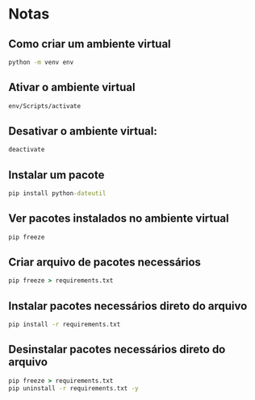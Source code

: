 # Notas

## Como criar um ambiente virtual

~~~cmd
python -m venv env
~~~

## Ativar o ambiente virtual

~~~cmd
env/Scripts/activate
~~~

## Desativar o ambiente virtual:

~~~cmd
deactivate
~~~

## Instalar um pacote

~~~cmd
pip install python-dateutil
~~~

## Ver pacotes instalados no ambiente virtual

~~~cmd
pip freeze
~~~

## Criar arquivo de pacotes necessários

~~~cmd
pip freeze > requirements.txt
~~~

## Instalar pacotes necessários direto do arquivo

~~~cmd
pip install -r requirements.txt
~~~

## Desinstalar pacotes necessários direto do arquivo

~~~cmd
pip freeze > requirements.txt
pip uninstall -r requirements.txt -y
~~~